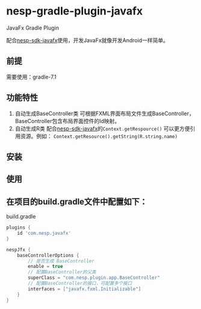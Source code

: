 # nesp-gradle-plugin-javafx
JavaFx Gradle Plugin

配合[nesp-sdk-javafx](https://github.com/nespjin/nesp-sdk-javafx)使用，开发JavaFx就像开发Android一样简单。

## 前提
需要使用：gradle-7.1

## 功能特性

1. 自动生成BaseController类
   可根据FXML界面布局文件生成BaseController，BaseController包含布局界面控件的Id映射。
2. 自动生成R类
   配合[nesp-sdk-javafx](https://github.com/nespjin/nesp-sdk-javafx)的```Context.getRespource()``` 可以更方便引用资源。例如： ```Context.getResource().getString(R.string.name)```

## 安装

## 使用

在项目的build.gradle文件中配置如下：
----
build.gradle

```Groovy
plugins {
    id 'com.nesp.javafx'
}

nespJfx {
    baseControllerOptions {
        // 是否生成 BaseController
        enable = true
        // 配置BaseController的父类
        superClass = "com.nesp.plugin.app.BaseController"
        // 配置BaseController的接口，可配置多个接口
        interfaces = ["javafx.fxml.Initializable"]
    }
}
```






